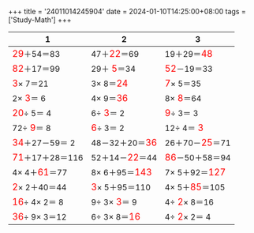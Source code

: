 +++ 
title = '24011014245904' 
date = 2024-01-10T14:25:00+08:00 
tags = ['Study-Math'] 
+++ 

1 | 2 | 3 
-- | -- | -- 
<font color=red size=4>29</font>＋54＝83 | 47＋<font color=red size=4>22</font>＝69 | 19＋29＝<font color=red size=4>48</font> 
<font color=red size=4>82</font>＋17＝99 | 29＋<font color=red size=4> 5</font>＝34 | <font color=red size=4>52</font>－19＝33 
<font color=red size=4> 3</font>× 7＝21 |  3× 8＝<font color=red size=4>24</font> | <font color=red size=4> 7</font>× 5＝35 
 2×<font color=red size=4> 3</font>＝ 6 |  4× 9＝<font color=red size=4>36</font> |  8×<font color=red size=4> 8</font>＝64 
<font color=red size=4>20</font>÷ 5＝ 4 |  6÷<font color=red size=4> 3</font>＝ 2 | <font color=red size=4> 9</font>÷ 3＝ 3 
72÷<font color=red size=4> 9</font>＝ 8 | <font color=red size=4> 6</font>÷ 3＝ 2 | 12÷ 4＝<font color=red size=4> 3</font> 
<font color=red size=4>34</font>＋27－59＝ 2 | 48－32＋20＝<font color=red size=4>36</font> | 26＋70－<font color=red size=4>25</font>＝71 
<font color=red size=4>71</font>＋17＋28＝116 | 52＋14－<font color=red size=4>22</font>＝44 | <font color=red size=4>86</font>－50＋58＝94 
 4× 4＋<font color=red size=4>61</font>＝77 |  8× 6＋95＝<font color=red size=4>143</font> |  7× 5＋92＝<font color=red size=4>127</font> 
<font color=red size=4> 2</font>× 2＋40＝44 | <font color=red size=4> 3</font>× 5＋95＝110 |  4× 5＋<font color=red size=4>85</font>＝105 
<font color=red size=4>16</font>÷ 4× 2＝ 8 |  9÷ 3×<font color=red size=4> 3</font>＝ 9 |  4÷<font color=red size=4> 2</font>× 8＝16 
<font color=red size=4>36</font>÷ 9× 3＝12 |  6÷ 3× 8＝<font color=red size=4>16</font> |  4÷<font color=red size=4> 2</font>× 2＝ 4 

